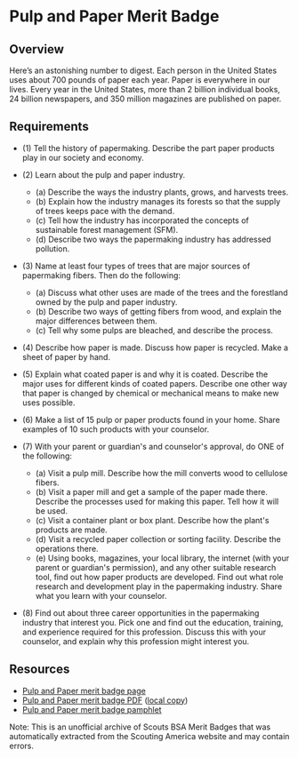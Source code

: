 

# Pulp and Paper Merit Badge


## Overview



Here’s an astonishing number to digest. Each person in the United States uses about 700 pounds of paper each year. Paper is everywhere in our lives. Every year in the United States, more than 2 billion individual books, 24 billion newspapers, and 350 million magazines are published on paper.

## Requirements

* (1) Tell the history of papermaking. Describe the part paper products play in our society and economy.
* (2) Learn about the pulp and paper industry.
    * (a) Describe the ways the industry plants, grows, and harvests trees.
    * (b) Explain how the industry manages its forests so that the supply of trees keeps pace with the demand.
    * (c) Tell how the industry has incorporated the concepts of sustainable forest management (SFM).
    * (d) Describe two ways the papermaking industry has addressed pollution.


* (3) Name at least four types of trees that are major sources of papermaking fibers. Then do the following:
    * (a) Discuss what other uses are made of the trees and the forestland owned by the pulp and paper industry.
    * (b) Describe two ways of getting fibers from wood, and explain the major differences between them.
    * (c) Tell why some pulps are bleached, and describe the process.


* (4) Describe how paper is made. Discuss how paper is recycled. Make a sheet of paper by hand.
* (5) Explain what coated paper is and why it is coated. Describe the major uses for different kinds of coated papers. Describe one other way that paper is changed by chemical or mechanical means to make new uses possible.
* (6) Make a list of 15 pulp or paper products found in your home. Share examples of 10 such products with your counselor.
* (7) With your parent or guardian's and counselor's approval, do ONE of the following:
    * (a) Visit a pulp mill. Describe how the mill converts wood to cellulose fibers.
    * (b) Visit a paper mill and get a sample of the paper made there. Describe the processes used for making this paper. Tell how it will be used.
    * (c) Visit a container plant or box plant. Describe how the plant's products are made.
    * (d) Visit a recycled paper collection or sorting facility. Describe the operations there.
    * (e) Using books, magazines, your local library, the internet (with your parent or guardian's permission), and any other suitable research tool, find out how paper products are developed. Find out what role research and development play in the papermaking industry. Share what you learn with your counselor.


* (8) Find out about three career opportunities in the papermaking industry that interest you. Pick one and find out the education, training, and experience required for this profession. Discuss this with your counselor, and explain why this profession might interest you.


## Resources

- [Pulp and Paper merit badge page](https://www.scouting.org/merit-badges/pulp-and-paper/)
- [Pulp and Paper merit badge PDF](https://filestore.scouting.org/filestore/Merit_Badge_ReqandRes/Pamphlets/Pulp-Paper-2025-requirements.pdf) ([local copy](files/pulp-and-paper-merit-badge.pdf))
- [Pulp and Paper merit badge pamphlet](https://www.scoutshop.org/pulp-paper-merit-badge-pamphlet-655713.html)

Note: This is an unofficial archive of Scouts BSA Merit Badges that was automatically extracted from the Scouting America website and may contain errors.